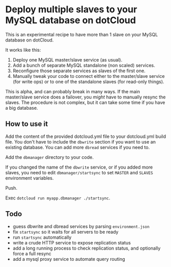 # Deploy multiple slaves to your MySQL database on dotCloud

This is an experimental recipe to have more than 1 slave on your MySQL
database on dotCloud.

It works like this:

1. Deploy one MySQL master/slave service (as usual).
2. Add a bunch of separate MySQL standalone (non scaled) services.
3. Reconfigure those separate services as slaves of the first one.
4. Manually tweak your code to connect either to the master/slave
   service (for write ops) or to one of the standalone slaves
   (for read-only things).

This is alpha, and can probably break in many ways. If the main
master/slave service does a failover, you *might* have to manually
resync the slaves. The procedure is not complex, but it can take
some time if you have a big database.

## How to use it

Add the content of the provided dotcloud.yml file to your dotcloud.yml
build file. You don't have to include the ``dbwrite`` section if you
want to use an existing database. You can add more ``dbread`` services
if you need to.

Add the ``dbmanager`` directory to your code.

If you changed the name of the ``dbwrite`` service, or if you added more
slaves, you need to edit ``dbmanager/startsync`` to set ``MASTER`` and
``SLAVES`` environment variables.

Push.

Exec ``dotcloud run myapp.dbmanager ./startsync``.

## Todo

- guess dbwrite and dbread services by parsing ``environment.json``
- fix ``startsync`` so it waits for all servers to be ready
- run ``startsync`` automatically
- write a crude HTTP service to expose replication status
- add a long running process to check replication status, and
  optionally force a full resync 
- add a mysql proxy service to automate query routing
